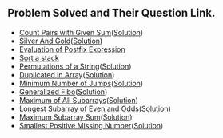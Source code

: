## Problem Solved and Their Question Link.

- [Count Pairs with Given Sum](https://practice.geeksforgeeks.org/problems/count-pairs-with-given-sum5022/1#)([Solution](./count_pairs_given_sum.py))
- [Silver And Gold](https://github.com/siddharth2016/problem-solving/blob/fc3390c1cacb2dace1973b65963c5c46d908e991/GFG/silver_and_gold.py#L3)([Solution](./silver_and_gold.py))
- [Evaluation of Postfix Expression](https://practice.geeksforgeeks.org/problems/evaluation-of-postfix-expression1735/1)
- [Sort a stack](https://practice.geeksforgeeks.org/problems/sort-a-stack/1)
- [Permutations of a String](https://practice.geeksforgeeks.org/problems/permutations-of-a-given-string/0)([Solution](./permute_string.py))
- [Duplicated in Array](https://practice.geeksforgeeks.org/problems/find-duplicates-in-an-array/1#)([Solution](./duplicates_in_array.py))
- [Minimum Number of Jumps](https://practice.geeksforgeeks.org/problems/minimum-number-of-jumps-1587115620/1#)([Solution](./minimum_jumps.py))
- [Generalized Fibo](https://practice.geeksforgeeks.org/problems/generalised-fibonacci-numbers1820/1#)([Solution](./generalized_fibo.py))
- [Maximum of All Subarrays](https://practice.geeksforgeeks.org/problems/maximum-of-all-subarrays-of-size-k3101/1/?track=sp-arrays-and-searching&batchId=105#)([Solution](./max_of_all_subarrays.py))
- [Longest Subarray of Even and Odds](https://practice.geeksforgeeks.org/problems/longest-subarray-of-evens-and-odds/1/?track=sp-arrays-and-searching&batchId=105#)([Solution](./longest_subarray_even_odds.py))
- [Maximum Subarray Sum](https://practice.geeksforgeeks.org/problems/kadanes-algorithm4325/1/#)([Solution](./max_subarray_sum.py))
- [Smallest Positive Missing Number](https://practice.geeksforgeeks.org/problems/smallest-positive-missing-number-1587115621/1/)([Solution](./smallest_positive_missing.py))